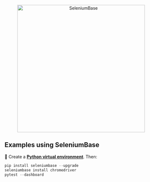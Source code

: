 <p align="center"><a href="https://github.com/seleniumbase/SeleniumBase/">
<img src="https://seleniumbase.io/cdn/img/mac_sb_logo_3.png" alt="SeleniumBase" title="SeleniumBase" width="420" /></a></p>
<h2>Examples using SeleniumBase</h2>

🔵 Create a **[Python virtual environment](https://seleniumbase.io/help_docs/virtualenv_instructions/)**. Then:

```python
pip install seleniumbase --upgrade
seleniumbase install chromedriver
pytest --dashboard
```
